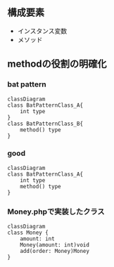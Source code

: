 ## 構成要素
- インスタンス変数
- メソッド

## methodの役割の明確化
### bat pattern
```mermaid
classDiagram
class BatPatternClass_A{
    int type
}
class BatPatternClass_B{
    method() type
}

```
### good
```mermaid
classDiagram
class BatPatternClass_A{
    int type
    method() type
}

```

### Money.phpで実装したクラス
```mermaid
classDiagram
class Money {
    amount: int
    Money(amount: int)void
    add(order: Money)Money
}

```